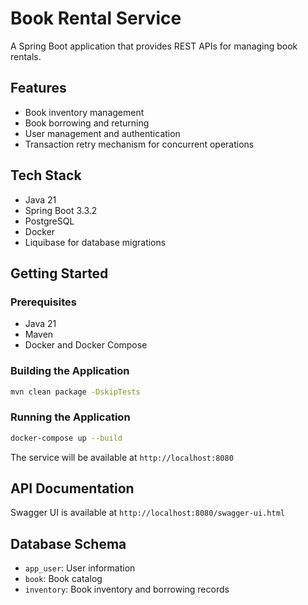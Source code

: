 # Book Rental Service

A Spring Boot application that provides REST APIs for managing book rentals.

## Features

- Book inventory management
- Book borrowing and returning
- User management and authentication
- Transaction retry mechanism for concurrent operations

## Tech Stack

- Java 21
- Spring Boot 3.3.2
- PostgreSQL
- Docker
- Liquibase for database migrations

## Getting Started

### Prerequisites

- Java 21
- Maven
- Docker and Docker Compose

### Building the Application

```bash
mvn clean package -DskipTests
```

### Running the Application

```bash
docker-compose up --build
```

The service will be available at `http://localhost:8080`

## API Documentation

Swagger UI is available at `http://localhost:8080/swagger-ui.html`

## Database Schema

- `app_user`: User information
- `book`: Book catalog
- `inventory`: Book inventory and borrowing records